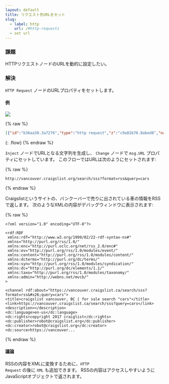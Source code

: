 ```yaml
---
layout: default
title: リクエスト先URLをセット
slug:
  - label: http
    url: /#http-requests
  - set url
---
```


### 課題

HTTPリクエストノードのURLを動的に設定したい。

### 解決

<code class="node">HTTP Request</code> ノードのURLプロパティをセットします。

#### 例

![](/images/http/set-request-url.png)

{% raw %}
~~~json
[{"id":"b36aa30.3a7276","type":"http request","z":"c9a81b70.8abed8","name":"","method":"GET","ret":"txt","url":"","x":470,"y":300,"wires":[["1ef9987c.956c78"]]},{"id":"11167f67.5d5031","type":"inject","z":"c9a81b70.8abed8","name":"cars on craigslist","topic":"","payload":"http://vancouver.craigslist.org/search/sss?format=rss&query=cars","payloadType":"str","repeat":"","crontab":"","once":false,"x":140,"y":300,"wires":[["70154cd4.de1444"]]},{"id":"70154cd4.de1444","type":"change","z":"c9a81b70.8abed8","name":"","rules":[{"t":"set","p":"url","pt":"msg","to":"payload","tot":"msg"}],"action":"","property":"","from":"","to":"","reg":false,"x":310,"y":300,"wires":[["b36aa30.3a7276"]]},{"id":"1ef9987c.956c78","type":"debug","z":"c9a81b70.8abed8","name":"","active":true,"console":"false","complete":"false","x":630,"y":300,"wires":[]}]
~~~
{: .flow}
{% endraw %}

<code class="node">Inject</code> ノードでURLとなる文字列を生成し、
<code class="node">Change</code> ノードで `msg.URL` プロパティにセットしています。
このフローではURLは次のようにセットされます:

{% raw %}
~~~text
http://vancouver.craigslist.org/search/sss?format=rss&query=cars
~~~
{% endraw %}

Craigslistというサイトの、バンクーバーで売りに出されている車の情報をRSSで返します。
次のようなXMLの内容がデバッグウィンドウに表示されます:

{% raw %}
~~~text
<?xml version="1.0" encoding="UTF-8"?>

<rdf:RDF
 xmlns:rdf="http://www.w3.org/1999/02/22-rdf-syntax-ns#"
 xmlns="http://purl.org/rss/1.0/"
 xmlns:enc="http://purl.oclc.org/net/rss_2.0/enc#"
 xmlns:ev="http://purl.org/rss/1.0/modules/event/"
 xmlns:content="http://purl.org/rss/1.0/modules/content/"
 xmlns:dcterms="http://purl.org/dc/terms/"
 xmlns:syn="http://purl.org/rss/1.0/modules/syndication/"
 xmlns:dc="http://purl.org/dc/elements/1.1/"
 xmlns:taxo="http://purl.org/rss/1.0/modules/taxonomy/"
 xmlns:admin="http://webns.net/mvcb/"
>

<channel rdf:about="https://vancouver.craigslist.ca/search/sss?format=rss&#x26;query=cars">
<title>craigslist vancouver, BC | for sale search "cars"</title>
<link>https://vancouver.craigslist.ca/search/sss?query=cars</link>
<description></description>
<dc:language>en-us</dc:language>
<dc:rights>copyright 2017 craiglist</dc:rights>
<dc:publisher>robot@craigslist.org</dc:publisher>
<dc:creator>robot@craigslist.org</dc:creator>
<dc:source>https://vancouver...
~~~
{% endraw %}

#### 議論

RSSの内容をXMLに変換するために、<code class="node">HTTP Request</code> の後に
<code class="node">XML</code> も追加できます。
RSSの内容はアクセスしやすいようにJavaScriptオブジェクトで返されます。
